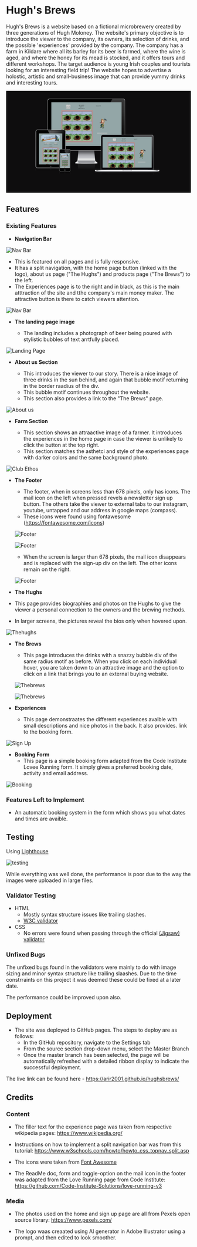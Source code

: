 # Hugh's Brews

Hugh's Brews is a website based on a fictional microbrewery created by three generations of Hugh Moloney. The website's primary objective is to introduce the viewer to the company, its owners, its selection of drinks, and the possible 'experiences' provided by the company. The company has a farm in Kildare where all its barley for its beer is farmed, where the wine is aged, and where the honey for its mead is stocked, and it offers tours and different workshops. The target audience is young Irish couples and tourists looking for an interesting field trip! The website hopes to advertise a holostic, artistic and small-business image that can provide yummy drinks and interesting tours. 


![Responsice Mockup](assets/images/amiresponsive.png)
## Features 


### Existing Features

- __Navigation Bar__

![Nav Bar](blob/compnav.png)

  - This is featured on all pages and is fully responsive. 
  - It has a split navigation, with the home page button (linked with the logo), about us page ("The Hughs") and products page ("The Brews") to the left. 
  - The Experiences page is to the right and in black, as this is the main atttraction of the site and tthe company's main money maker. The attractive button is there to catch viewers attention. 

![Nav Bar](blob/phonenav.png)



- __The landing page image__

  - The landing includes a photograph of beer being poured with stylistic bubbles of text arrtfully placed. 

![Landing Page](blob/landing.png)

- __About us Section__

  - This introduces the viewer to our story. There is a nice image of three drinks in the sun behind, and again that bubble motif returning in the border raadius of the div. 
  - This bubble motif continues throughout the website. 
  - This section also provides a link to the "The Brews" page.

![About us](blob/aboutus.png)


- __Farm Section__

  - This section shows an attraactive image of a farmer. It introduces the experiences in the home page in case the viewer is unlikely to click the button at the top right. 
  - This section matches the asthetci and style of the experiences page with darker colors and the same background photo. 

![Club Ethos](blob/farm.png)



- __The Footer__ 

  - The footer, when in screens less than 678 pixels, only has icons. The mail icon on the left when pressed revels a newsletter sign up button. The others take the viewer to external tabs to our instagram, youtube, untapped and our address in google maps (compass).
  - These icons were found using fontawesome (https://fontawesome.com/icons)
  
  ![Footer](blob/footeremailicon.png)
  
  ![Footer](blob/footer.png)

  - When the screen is larger than 678 pixels, the mail icon disappears and is replaced with the sign-up div on the left. The other icons remain on the right.

  ![Footer](blob/largefooter.png)


- __The Hughs__
- This page provides biographies and photos on the Hughs to give the viewer a personal connection to the owners and the brewing methods. 

- In larger screens, the pictures reveal the bios only when hovered upon. 

![Thehughs](blob/thehughs.png)

- __The Brews__
  - This page introduces the drinks with a snazzy bubble div of the same radius motif as before. When you click on each individual hover, you are taken down to an attractive image and the option to click on a link that brings you to an external buying website.
  
  ![Thebrews](blob/thebrews.png)

  ![Thebrews](blob/thebrews2.png)



- __Experiences__
  - This page demonstraates the different experiences avaible with small descriptions and nice photos in the back. It also provides. link to the booking form. 

![Sign Up](blob/exp.png)

- __Booking Form__
  - This page is a simple booking form adapted from the Code Institute Lovee Running form. It simply gives a preferred booking date, activity and email address. 

![Booking](blob/form.png)

### Features Left to Implement

- An automatic booking system in the form which shows you what dates and times are avaible. 

## Testing 

Using [Lighthouse](https://googlechrome.github.io/lighthouse/viewer/?psiurl=https%3A%2F%2F8000-arir2001-hughsbrews-rz235lbgdzz.ws-eu107.gitpod.io%2F&strategy=mobile&category=performance&category=accessibility&category=best-practices&category=seo&category=pwa&utm_source=lh-chrome-ext)

![testing](blob/lighthouse.png)

While everything was well done, the performance is poor due to the way the images were uploaded in large files. 

### Validator Testing 

- HTML
  -  Mostly syntax structure issues like trailing slashes.
  - [W3C validator](https://validator.w3.org/nu/?doc=https%3A%2F%2Farir2001.github.io%2Fhughsbrews%2F)
- CSS
  - No errors were found when passing through the official [(Jigsaw) validator](https://jigsaw.w3.org/css-validator/validator?uri=https%3A%2F%2Farir2001.github.io%2Fhughsbrews%2F&profile=css3svg&usermedium=all&warning=1&vextwarning=&lang=en)

### Unfixed Bugs

The unfixed bugs found in the validators were mainly to do with image sizing and minor syntax structure like trailing slaashes. Due to the time constrraints on this project it was deemed these could be fixed at a later date. 

The performance could be improved upon also. 

## Deployment

- The site was deployed to GitHub pages. The steps to deploy are as follows: 
  - In the GitHub repository, navigate to the Settings tab 
  - From the source section drop-down menu, select the Master Branch
  - Once the master branch has been selected, the page will be automatically refreshed with a detailed ribbon display to indicate the successful deployment. 

The live link can be found here - https://arir2001.github.io/hughsbrews/


## Credits 

### Content 

- The filler text for the experience page was taken from respective wikipedia pages: https://www.wikipedia.org/

- Instructions on how to implement a split navigation bar was from this tutorial: https://www.w3schools.com/howto/howto_css_topnav_split.asp

- The icons were taken from [Font Awesome](https://fontawesome.com/)

- The ReadMe doc, form and toggle-option on the mail icon in the footer was adapted from the Love Running page from Code Institute: https://github.com/Code-Institute-Solutions/love-running-v3

### Media

- The photos used on the home and sign up page are all from Pexels open source library: https://www.pexels.com/

- The logo waas creaated using AI generator in Adobe Illustrator using a prompt, and then edited to look smoother.



